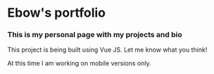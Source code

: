 # Ebow's portfolio

### This is my personal page with my projects and bio

This project is being built using Vue JS. Let me know what you think!

At this time I am working on mobile versions only.
